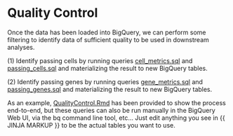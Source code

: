 Quality Control
===============

Once the data has been loaded into BigQuery, we can perform some filtering to identify data of sufficient quality to be used in downstream analyses.

(1) Identify passing cells by running queries [cell_metrics.sql](./cell_metrics.sql) and [passing_cells.sql](./passing_cells.sql) and materializing the result to new BigQuery tables.

(2) Identify passing genes by running queries [gene_metrics.sql](./gene_metrics.sql) and [passing_genes.sql](./passing_genes.sql) and materializing the result to new BigQuery tables.

As an example, [QualityControl.Rmd](./QualityControl.Rmd) has been provided to show the process end-to-end, but these queries can also be run manually in the BigQuery Web UI, via the bq command line tool, etc...  Just edit anything you see in {{ JINJA MARKUP }} to be the actual tables you want to use.
